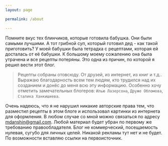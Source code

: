 ```yaml
---
layout: page

permalink: /about

---
```


<div class="row justify-content-between">

<p>Помните вкус тех блинчиков, которые готовила бабушка. Они были самыми лучшими. А тот грибной суп, который готовил дед - как такой приготовить? У моей бабушки была тетрадка с рецептами, которая ей досталась от её бабушки. К большому моему сожалению она была утрачена и все рецепты потеряны. Это одна из причин, по которой я решил вести этот блог.</p>

</div>

>Рецепты собраны отовсюду. От друзей, из интернет, из книг и т.д.. Выражаю благодарность всем тем людям, кто трудился над их созданием и донёс до меня всю эту информацию. Особенно хочу отметить замечательных блогеров: `Илью Лазерсона`, `Друже Обломова`, `Сталика Ханкишиева`.

Очень надеюсь, что я не нарушил никакие авторские права тем, что разместил рецепты в этом блоге и использовал картинки из интернета для оформления. В любом случае со мной можно связаться по адресу [mdanshin@gmail.com](mailto:mdanshin@gmail.com). Любой материал будет убран по первому же требованию правообладателя. Блог не коммерческий, посещаемость нулевая, сугубо для личных целей. Никакой рекламы тут нет и не будет. По возможности вставляю ссылки на первоисточник.

